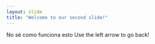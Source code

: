 ```yaml
---
layout: slide
title: "Welcome to our second slide!"
---
```

No sé como funciona esto
Use the left arrow to go back!
